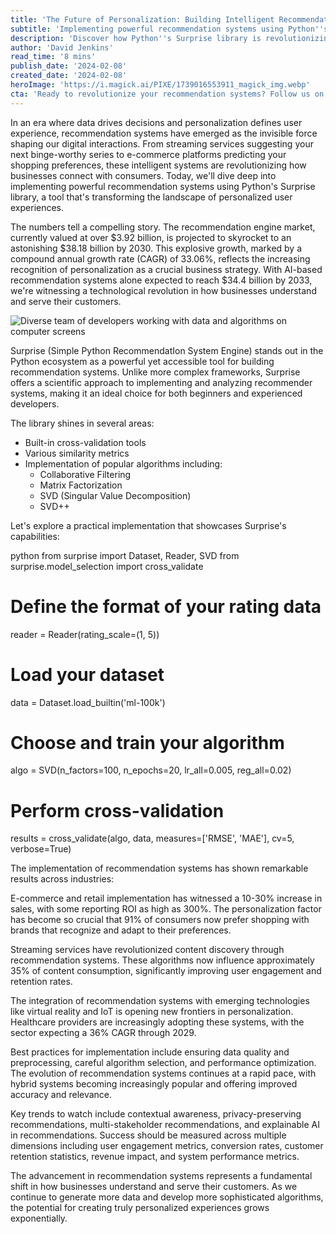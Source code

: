 ```yaml
---
title: 'The Future of Personalization: Building Intelligent Recommendation Systems with Python''s Surprise Library'
subtitle: 'Implementing powerful recommendation systems using Python''s Surprise library'
description: 'Discover how Python''s Surprise library is revolutionizing recommendation systems and personalization. Learn about implementation strategies, market growth, and the future of AI-driven customer experiences, with practical code examples and industry insights.'
author: 'David Jenkins'
read_time: '8 mins'
publish_date: '2024-02-08'
created_date: '2024-02-08'
heroImage: 'https://i.magick.ai/PIXE/1739016553911_magick_img.webp'
cta: 'Ready to revolutionize your recommendation systems? Follow us on LinkedIn for more cutting-edge insights on AI and machine learning implementations that drive business growth.'
---
```


In an era where data drives decisions and personalization defines user experience, recommendation systems have emerged as the invisible force shaping our digital interactions. From streaming services suggesting your next binge-worthy series to e-commerce platforms predicting your shopping preferences, these intelligent systems are revolutionizing how businesses connect with consumers. Today, we'll dive deep into implementing powerful recommendation systems using Python's Surprise library, a tool that's transforming the landscape of personalized user experiences.

The numbers tell a compelling story. The recommendation engine market, currently valued at over $3.92 billion, is projected to skyrocket to an astonishing $38.18 billion by 2030. This explosive growth, marked by a compound annual growth rate (CAGR) of 33.06%, reflects the increasing recognition of personalization as a crucial business strategy. With AI-based recommendation systems alone expected to reach $34.4 billion by 2033, we're witnessing a technological revolution in how businesses understand and serve their customers.

![Diverse team of developers working with data and algorithms on computer screens](https://i.magick.ai/PIXE/1739016553915_magick_img.webp)

Surprise (Simple Python RecommendatIon System Engine) stands out in the Python ecosystem as a powerful yet accessible tool for building recommendation systems. Unlike more complex frameworks, Surprise offers a scientific approach to implementing and analyzing recommender systems, making it an ideal choice for both beginners and experienced developers.

The library shines in several areas:

- Built-in cross-validation tools
- Various similarity metrics
- Implementation of popular algorithms including:
  - Collaborative Filtering
  - Matrix Factorization
  - SVD (Singular Value Decomposition)
  - SVD++

Let's explore a practical implementation that showcases Surprise's capabilities:

python
from surprise import Dataset, Reader, SVD
from surprise.model_selection import cross_validate

# Define the format of your rating data
reader = Reader(rating_scale=(1, 5))

# Load your dataset
data = Dataset.load_builtin('ml-100k')

# Choose and train your algorithm
algo = SVD(n_factors=100, n_epochs=20, lr_all=0.005, reg_all=0.02)

# Perform cross-validation
results = cross_validate(algo, data, measures=['RMSE', 'MAE'], cv=5, verbose=True)


The implementation of recommendation systems has shown remarkable results across industries:

E-commerce and retail implementation has witnessed a 10-30% increase in sales, with some reporting ROI as high as 300%. The personalization factor has become so crucial that 91% of consumers now prefer shopping with brands that recognize and adapt to their preferences.

Streaming services have revolutionized content discovery through recommendation systems. These algorithms now influence approximately 35% of content consumption, significantly improving user engagement and retention rates.

The integration of recommendation systems with emerging technologies like virtual reality and IoT is opening new frontiers in personalization. Healthcare providers are increasingly adopting these systems, with the sector expecting a 36% CAGR through 2029.

Best practices for implementation include ensuring data quality and preprocessing, careful algorithm selection, and performance optimization. The evolution of recommendation systems continues at a rapid pace, with hybrid systems becoming increasingly popular and offering improved accuracy and relevance.

Key trends to watch include contextual awareness, privacy-preserving recommendations, multi-stakeholder recommendations, and explainable AI in recommendations. Success should be measured across multiple dimensions including user engagement metrics, conversion rates, customer retention statistics, revenue impact, and system performance metrics.

The advancement in recommendation systems represents a fundamental shift in how businesses understand and serve their customers. As we continue to generate more data and develop more sophisticated algorithms, the potential for creating truly personalized experiences grows exponentially.